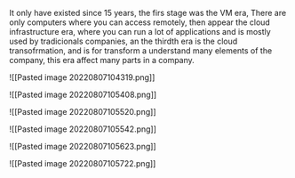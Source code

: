 It only have existed since 15 years, the firs stage was the VM era, There are only computers where you can access remotely, then appear the cloud infrastructure era, where you can run a lot of applications and is mostly used by tradicionals companies, an the thirdth era is the cloud transofrmation, and is for transform a understand many elements of the company, this era affect many parts in a company.

![[Pasted image 20220807104319.png]]


![[Pasted image 20220807105408.png]]


![[Pasted image 20220807105520.png]]



![[Pasted image 20220807105542.png]]


![[Pasted image 20220807105623.png]]


![[Pasted image 20220807105722.png]]

